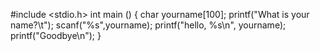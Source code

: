 #include <stdio.h>
int main ()
{
        char yourname[100];
        printf("What is your name?\t");
        scanf("%s",yourname);
        printf("hello, %s\n", yourname);
        printf("Goodbye\n"); 
}
